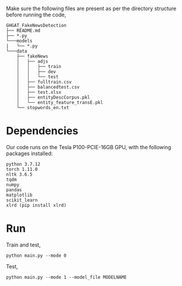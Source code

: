 Make sure the following files are present as per the directory structure before running the code,

```
GHGAT_FakeNewsDetection
├── README.md
├── *.py
└───models
|   └── *.py 
└───data
    ├── fakeNews
    │   ├── adjs
    │   │   ├── train
    │   │   ├── dev
    │   │   └── test
    │   ├── fulltrain.csv
    │   ├── balancedtest.csv
    │   ├── test.xlsx
    │   ├── entityDescCorpus.pkl
    │   └── entity_feature_transE.pkl
    └── stopwords_en.txt

```

# Dependencies

Our code runs on the Tesla P100-PCIE-16GB GPU, with the following packages installed:

```
python 3.7.12
torch 1.11.0
nltk 3.6.5
tqdm
numpy
pandas
matplotlib
scikit_learn
xlrd (pip install xlrd)
```

# Run

Train and test,

```
python main.py --mode 0
```

Test,

```
python main.py --mode 1 --model_file MODELNAME
```


